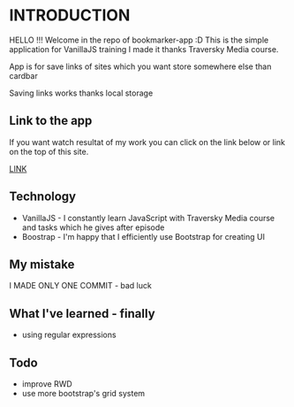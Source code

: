 # INTRODUCTION

HELLO !!! Welcome in the repo of bookmarker-app :D 
This is the simple application for VanillaJS training
I made it thanks Traversky Media course.

App is for save links of sites which you want store somewhere else than cardbar

Saving links works thanks local storage

## Link to the app

If you want watch resultat of my work you can click on the link below or link on the top of this site.

[LINK](https://simon125.github.io/bookmarker-app/)

## Technology 

- VanillaJS - I constantly learn JavaScript with Traversky Media course and tasks which he gives after episode
- Boostrap - I'm happy that I efficiently use Bootstrap for creating UI

## My mistake

I MADE ONLY ONE COMMIT - bad luck

## What I've learned - finally

- using regular expressions

## Todo

- improve RWD
- use more bootstrap's grid system